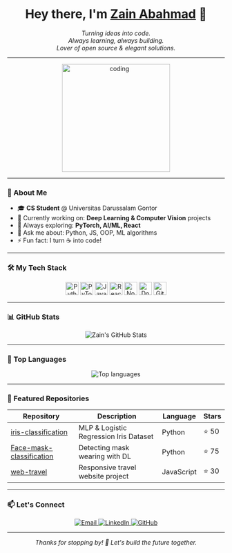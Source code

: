 <!-- HEADER -->
<h1 align="center">
  Hey there, I'm <a href="https://github.com/zainhmdd" target="_blank">Zain Abahmad</a> 👋
</h1>
<p align="center">
  <em>Turning ideas into code. <br> Always learning, always building. <br> Lover of open source & elegant solutions.</em>
</p>

---

<!-- GIF or Animated Avatar -->
<p align="center">
  <img src="https://c.tenor.com/3_vO7oSJ-D4AAAAC/coding.gif" alt="coding" width="250"/>
</p>

---

### 🚀 About Me
- 🎓 **CS Student** @ Universitas Darussalam Gontor  
- 🔭 Currently working on: **Deep Learning & Computer Vision** projects  
- 🌱 Always exploring: **PyTorch, AI/ML, React**  
- 💬 Ask me about: Python, JS, OOP, ML algorithms  
- ⚡ Fun fact: I turn ☕️ into code!

---

### 🛠️ My Tech Stack

<p align="center">
  <img alt="Python" height="30" src="https://cdn.jsdelivr.net/gh/devicons/devicon/icons/python/python-original.svg" />
  <img alt="PyTorch" height="30" src="https://cdn.jsdelivr.net/gh/devicons/devicon/icons/pytorch/pytorch-original.svg" />
  <img alt="JavaScript" height="30" src="https://cdn.jsdelivr.net/gh/devicons/devicon/icons/javascript/javascript-original.svg" />
  <img alt="React" height="30" src="https://cdn.jsdelivr.net/gh/devicons/devicon/icons/react/react-original.svg" />
  <img alt="Node.js" height="30" src="https://cdn.jsdelivr.net/gh/devicons/devicon/icons/nodejs/nodejs-original.svg" />
  <img alt="Docker" height="30" src="https://cdn.jsdelivr.net/gh/devicons/devicon/icons/docker/docker-original.svg" />
  <img alt="Git" height="30" src="https://cdn.jsdelivr.net/gh/devicons/devicon/icons/git/git-original.svg" />
</p>

---

### 📊 GitHub Stats

<p align="center">
  <img src="https://github-readme-stats.vercel.app/api?username=zainhmdd&show_icons=true&theme=dracula&count_private=true&hide=contribs,prs" alt="Zain's GitHub Stats" />
</p>

---

### 🌟 Top Languages

<p align="center">
  <img src="https://github-readme-stats.vercel.app/api/top-langs/?username=zainhmdd&layout=compact&theme=dracula" alt="Top languages" />
</p>

---

### 📂 Featured Repositories

| Repository | Description | Language | Stars |
|------------|-------------|----------|-------|
| [iris-classification](https://github.com/zainhmdd/iris-classification) | MLP & Logistic Regression Iris Dataset | Python | ⭐ 50 |
| [Face-mask-classification](https://github.com/zainhmdd/Face-mask-classification) | Detecting mask wearing with DL | Python | ⭐ 75 |
| [web-travel](https://github.com/zainhmdd/web-travel) | Responsive travel website project | JavaScript | ⭐ 30 |

---

### 📫 Let's Connect

<p align="center">
  <a href="mailto:zainabahmad10@student.cs.unida.gontor.ac.id" target="_blank">
    <img alt="Email" src="https://img.shields.io/badge/Email-D14836?style=for-the-badge&logo=gmail&logoColor=white"/>
  </a>
  <a href="https://linkedin.com/in/zainhmdd" target="_blank">
    <img alt="LinkedIn" src="https://img.shields.io/badge/LinkedIn-0A66C2?style=for-the-badge&logo=linkedin&logoColor=white"/>
  </a>
  <a href="https://github.com/zainhmdd" target="_blank">
    <img alt="GitHub" src="https://img.shields.io/badge/GitHub-181717?style=for-the-badge&logo=github&logoColor=white"/>
  </a>
</p>

---

<p align="center">
  <em>Thanks for stopping by! 🚀 Let's build the future together.</em>
</p>
